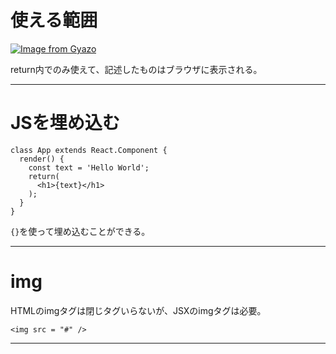 # 使える範囲
[![Image from Gyazo](https://i.gyazo.com/b3b3a0439da43eb468fbc05da32ae84d.png)](https://gyazo.com/b3b3a0439da43eb468fbc05da32ae84d)

return内でのみ使えて、記述したものはブラウザに表示される。
***

# JSを埋め込む
~~~
class App extends React.Component {
  render() {
    const text = 'Hello World';
    return(
      <h1>{text}</h1>
    );
  }
}
~~~
`{}`を使って埋め込むことができる。
***

# img
HTMLのimgタグは閉じタグいらないが、JSXのimgタグは必要。
~~~
<img src = "#" />
~~~
***
